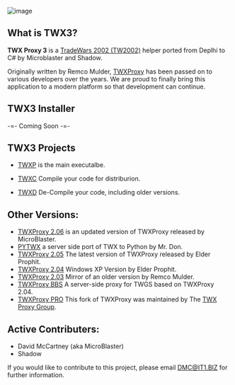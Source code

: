 ![image](https://github.com/MicroBlaster/TWXProxy/blob/master/Source/TWXProxy-MB/TWXP-Logo.jpg)

## What is TWX3?

**TWX Proxy 3** is a [TradeWars 2002 (TW2002)](http://www.eisonline.com) helper ported from Deplhi to C# by Microblaster and Shadow.

Originally written by Remco Mulder, [TWXProxy](https://github.com/erikh/twxproxy) has been passed on to various developers over the years. We are proud to finally bring this application to a modern platform so that development can continue.

## TWX3 Installer

-=- Coming Soon -=-

## TWX3 Projects

* [TWXP](https://github.com/MicroBlaster/TWX3/tree/master/Source/TWXP) is the main executalbe.

* [TWXC](https://github.com/MicroBlaster/TWX3/tree/master/Source/TWXC) Compile your code for distriburion.
* [TWXD](https://github.com/MicroBlaster/TWX3/tree/master/Source/TWXD) De-Compile your code, including older versions.

## Other Versions:
* [TWXProxy 2.06](https://github.com/MicroBlaster/TWXProxy/tree/master/Source/TWXProxy-MB) is an updated version of TWXProxy released by MicroBlaster.
* [PYTWX](https://bitbucket.org/mrdon/pytwx/src) a server side port of TWX to Python by Mr. Don.
* [TWXProxy 2.05](https://github.com/MicroBlaster/TWXProxy/tree/master/Source/TWXProxy-EP) The latest version of TWXProxy released by Elder Prophit.
* [TWXProxy 2.04](https://github.com/erikh/twxproxy) Windows XP Version by Elder Prophit.
* [TWXProxy 2.03](https://github.com/erikh/twxproxy) Mirror of an older version by Remco Mulder.
* [TWXProxy BBS](https://code.google.com/archive/p/twxproxy-ep/wikis/TwxBbsAdministrationGuide.wiki) A server-side proxy for TWGS based on TWXProxy 2.04.
* [TWXProxy PRO](https://sourceforge.net/projects/twxproxy/) This fork of TWXProxy was maintained by The [TWX Proxy Group](http://twxproxy.sourceforge.net/).

## Active Contributers:

* David McCartney (aka MicroBlaster)
* Shadow

If you would like to contribute to this project, please email DMC@IT1.BIZ for further information.
